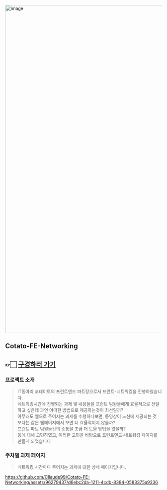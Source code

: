 <img width="1055" alt="image" src="https://github.com/Cllaude99/Cotato-FE-Networking/assets/96279437/8d087e7a-fc22-49ae-bb93-e171ec9e3486">

## Cotato-FE-Networking

## 👉🏻 [구경하러 가기](https://cotato-fe-networking-kimtaeyoons-projects.vercel.app/)

### 프로젝트 소개
> IT동아리 코테이토의 프런트엔드 파트장으로서 프런트-네트워킹을 진행하였습니다.
> <br />네트워킹시간에 진행되는 과제 및 내용들을 프런트 팀원들에게 효율적으로 전달하고 싶은데 과연 어떠한 방법으로 제공하는것이 최선일까? <br/>
> 아무래도 웹으로 주어지는 과제를 수행하다보면, 동영상이 노션에 제공되는 것 보다는 같은 웹페이지에서 보면 더 효율적이지 않을까? <br/>
> 프런트 파트 팀원들간의 소통을 조금 더 도울 방법을 없을까? <br/> 등에 대해 고민하였고, 이러한 고민을 바탕으로 프런트엔드-네트워킹 페이지를 만들게 되었습니다

### 주차별 과제 페이지
> 네트워킹 시간마다 주어지는 과제에 대한 상세 페이지입니다.

https://github.com/Cllaude99/Cotato-FE-Networking/assets/96279437/d6ebc2da-1211-4cdb-8384-0583375a9336

